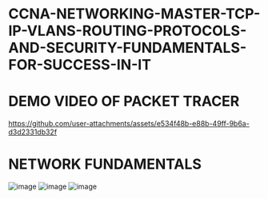 # CCNA-NETWORKING-MASTER-TCP-IP-VLANS-ROUTING-PROTOCOLS-AND-SECURITY-FUNDAMENTALS-FOR-SUCCESS-IN-IT

# DEMO VIDEO OF PACKET TRACER



https://github.com/user-attachments/assets/e534f48b-e88b-49ff-9b6a-d3d2331db32f

# NETWORK FUNDAMENTALS

![image](https://github.com/user-attachments/assets/37938d06-2b07-4896-b1f8-f16db5e8adfb)
![image](https://github.com/user-attachments/assets/f474b084-cdc6-42ad-941c-60cc010b47cc)
![image](https://github.com/user-attachments/assets/a4c2fa41-0175-41e0-b933-35639c40bc6f)




